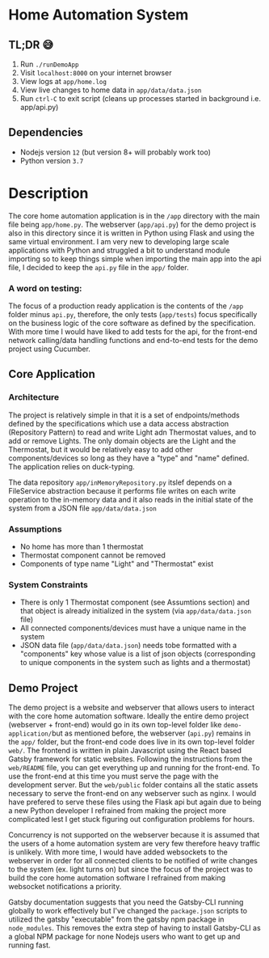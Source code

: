# Home Automation System

## TL;DR 😅

1. Run `./runDemoApp`
2. Visit `localhost:8000` on your internet browser
3. View logs at `app/home.log`
4. View live changes to home data in `app/data/data.json`
5. Run `ctrl-C` to exit script (cleans up processes started in background i.e. app/api.py)

## Dependencies
* Nodejs version `12` (but version 8+ will probably work too)
* Python version `3.7`

# Description
The core home automation application is in the `/app` directory with the main file being `app/home.py`. The webserver (`app/api.py`) for the demo project is also in this directory since it is written in Python using Flask and using the same virtual environment. I am very new to developing large scale applications with Python and struggled a bit to understand module importing so to keep things simple when importing the main app into the api file, I decided to keep the `api.py` file in the `app/` folder.

### A word on testing:
The focus of a production ready application is the contents of the `/app` folder minus `api.py`, therefore, the only tests (`app/tests`) focus specifically on the business logic of the core software as defined by the specification. With more time I would have liked to add tests for the api, for the front-end network calling/data handling functions and end-to-end tests for the demo project using Cucumber.

## Core Application

### Architecture

The project is relatively simple in that it is a set of endpoints/methods defined by the specifications which use a data access abstraction (Repository Pattern) to read and write Light adn Thermostat values, and to add or remove Lights. The only domain objects are the Light and the Thermostat, but it would be relatively easy to add other components/devices so long as they have a "type" and "name" defined. The application relies on duck-typing.

The data repository `app/inMemoryRepository.py` itslef depends on a FileService abstraction because it performs file writes on each write operation to the in-memory data and it also reads in the initial state of the system from  a JSON file `app/data/data.json`

### Assumptions
* No home has more than 1 thermostat
* Thermostat component cannot be removed
* Components of type name "Light" and "Thermostat" exist

### System Constraints
* There is only 1 Thermostat component (see Assumtions section) and that object is already initialized in the system (via `app/data/data.json` file)
* All connected components/devices must have a unique name in the system
* JSON data file (`app/data/data.json`) needs tobe formatted with a "components" key whose value is a list of json objects (corresponding to unique components in the system such as lights and a thermostat)

## Demo Project
The demo project is a website and webserver that allows users to interact with the core home automation software. Ideally the entire demo project (webserver + front-end) would go in its own top-level folder like `demo-application/`but as mentioned before, the webserver (`api.py`) remains in the `app/` folder, but the front-end code does live in its own top-level folder `web/`. The frontend is written in plain Javascript using the React based Gatsby framework for static websites. Following the instructions from the `web/README` file, you can get everything up and running for the front-end. To use the front-end at this time you must serve the page with the development server. But the `web/public` folder contains all the static assets necessary to serve the front-end on any webserver such as nginx. I would have prefered to serve these files using the Flask api but again due to being a new Python developer I refrained from making the project more complicated lest I get stuck figuring out configuration problems for hours.

Concurrency is not supported on the webserver because it is assumed that the users of a home automation system are very few therefore heavy traffic is unlikely. With more time, I would have added websockets to the webserver in order for all connected clients to be notified of write changes to the system (ex. light turns on) but since the focus of the project was to build the core home automation software I refrained from making websocket notifications a priority.

Gatsby documentation suggests that you need the Gatsby-CLI running globally to work effectively but I've changed the `package.json` scripts to utilized the gatsby "executable" from the gatsby npm package in `node_modules`. This removes the extra step of having to install Gatsby-CLI as a global NPM package for none Nodejs users who want to get up and running fast.
